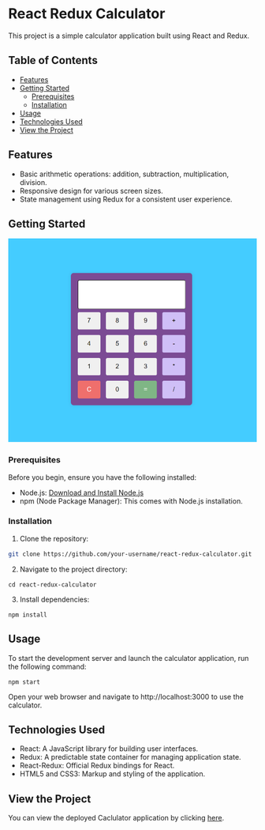 # React Redux Calculator

This project is a simple calculator application built using React and Redux.

## Table of Contents

- [Features](#features)
- [Getting Started](#getting-started)
  - [Prerequisites](#prerequisites)
  - [Installation](#installation)
- [Usage](#usage)
- [Technologies Used](#technologies-used)
- [View the Project](#view-the-project)


## Features

- Basic arithmetic operations: addition, subtraction, multiplication, division.
- Responsive design for various screen sizes.
- State management using Redux for a consistent user experience.

## Getting Started
<img src = "./public/calc.png">

### Prerequisites

Before you begin, ensure you have the following installed:

- Node.js: [Download and Install Node.js](https://nodejs.org/)
- npm (Node Package Manager): This comes with Node.js installation.

### Installation

1. Clone the repository:

```bash
git clone https://github.com/your-username/react-redux-calculator.git
```

2. Navigate to the project directory:
```
cd react-redux-calculator
```

3. Install dependencies:
```
npm install
```

## Usage
To start the development server and launch the calculator application, run the following command:
```
npm start
```

Open your web browser and navigate to http://localhost:3000 to use the calculator.

## Technologies Used
* React: A JavaScript library for building user interfaces.
* Redux: A predictable state container for managing application state.
* React-Redux: Official Redux bindings for React.
* HTML5 and CSS3: Markup and styling of the application.

## View the Project

You can view the deployed Caclulator application by clicking [here](https://react-redux-calculator-chi.vercel.app/).
